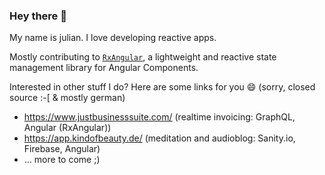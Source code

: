 ### Hey there 👋

My name is julian. I love developing reactive apps.

Mostly contributing to [`RxAngular`](https://github.com/BioPhoton/rx-angular), a lightweight and reactive state management library for Angular Components.

Interested in other stuff I do? Here are some links for you 😄 (sorry, closed source :-[ & mostly german)

- https://www.justbusinesssuite.com/ (realtime invoicing: GraphQL, Angular (RxAngular))
- https://app.kindofbeauty.de/ (meditation and audioblog: Sanity.io, Firebase, Angular)
- ... more to come ;)

<!--
**hoebbelsB/hoebbelsB** is a ✨ _special_ ✨ repository because its `README.md` (this file) appears on your GitHub profile.

Here are some ideas to get you started:

- 🔭 I’m currently working on ...
- 🌱 I’m currently learning ...
- 👯 I’m looking to collaborate on ...
- 🤔 I’m looking for help with ...
- 💬 Ask me about ...
- 📫 How to reach me: ...
- 😄 Pronouns: ...
- ⚡ Fun fact: ...
-->
